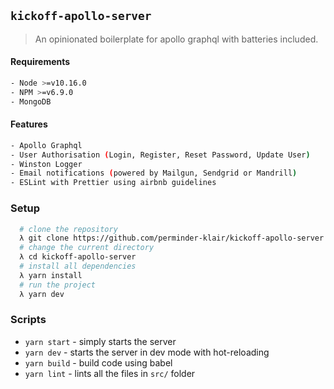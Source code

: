 ## `kickoff-apollo-server`

> An opinionated boilerplate for apollo graphql with batteries included.

#### Requirements
```bash
- Node >=v10.16.0
- NPM >=v6.9.0
- MongoDB
```

#### Features
```bash
- Apollo Graphql
- User Authorisation (Login, Register, Reset Password, Update User)
- Winston Logger
- Email notifications (powered by Mailgun, Sendgrid or Mandrill)
- ESLint with Prettier using airbnb guidelines
```

### Setup

```bash
  # clone the repository
  λ git clone https://github.com/perminder-klair/kickoff-apollo-server
  # change the current directory
  λ cd kickoff-apollo-server
  # install all dependencies
  λ yarn install
  # run the project
  λ yarn dev
```

### Scripts

- `yarn start` - simply starts the server
- `yarn dev` - starts the server in dev mode with hot-reloading
- `yarn build` - build code using babel
- `yarn lint` - lints all the files in `src/` folder
